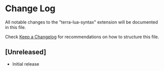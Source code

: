 # Change Log

All notable changes to the "terra-lua-syntax" extension will be documented in this file.

Check [Keep a Changelog](http://keepachangelog.com/) for recommendations on how to structure this file.

## [Unreleased]

- Initial release